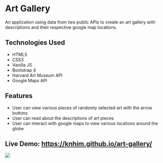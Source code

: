 # Art Gallery
An application using data from two public APIs to create an art gallery with descriptions and their respective google map locations.

## Technologies Used
- HTML5
- CSS3
- Vanilla JS
- Bootstrap 4
- Harvard Art Museum API
- Google Maps API

## Features
- User can view various pieces of randomly selected art with the arrow buttons
- User can read about the descriptions of art pieces
- User can interact with google maps to view various locations around the globe

## Live Demo: https://knhim.github.io/art-gallery/
![](images/art-gallery-preview.gif)


